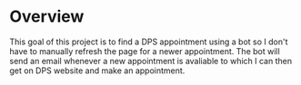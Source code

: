 # Overview
  This goal of this project is to find a DPS appointment using a bot so I don't have to manually refresh the page for a newer appointment. The bot will send an email whenever a new appointment is avaliable to which I can then get on DPS website and make an appointment. 
